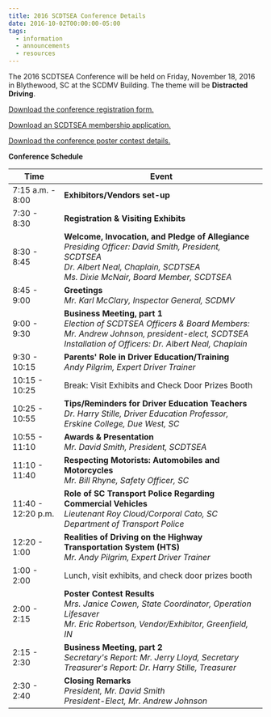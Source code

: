 ```yaml
---
title: 2016 SCDTSEA Conference Details
date: 2016-10-02T00:00:00-05:00
tags:
  - information
  - announcements
  - resources
---
```

The 2016 SCDTSEA Conference will be held on Friday, November 18, 2016 in Blythewood, SC at the SCDMV Building. The theme will be **Distracted Driving**.

[Download the conference registration form.](/static/img/pdf/2016_conference_registration_form.pdf)

[Download an SCDTSEA membership application.](/static/img/pdf/scdtsea_membership_application.pdf)

[Download the conference poster contest details.](/static/img/pdf/2016_conference_poster_contest_details.pdf)

**Conference Schedule**

|Time|Event|
|----|-----|
|7:15 a.m. - 8:00|**Exhibitors/Vendors set-up**|
|7:30 - 8:30|**Registration & Visiting Exhibits**|
|8:30 - 8:45|**Welcome, Invocation, and Pledge of Allegiance**<br>*Presiding Officer: David Smith, President, SCDTSEA*<br>*Dr. Albert Neal, Chaplain, SCDTSEA*<br>*Ms. Dixie McNair, Board Member, SCDTSEA*|
|8:45 - 9:00|**Greetings**<br>*Mr. Karl McClary, Inspector General, SCDMV*|
|9:00 - 9:30|**Business Meeting, part 1**<br>*Election of SCDTSEA Officers & Board Members: Mr. Andrew Johnson, president-elect, SCDTSEA*<br>*Installation of Officers: Dr. Albert Neal, Chaplain*|
|9:30 - 10:15|**Parents' Role in Driver Education/Training**<br>*Andy Pilgrim, Expert Driver Trainer*|
|10:15 - 10:25|Break: Visit Exhibits and Check Door Prizes Booth|
|10:25 - 10:55|**Tips/Reminders for Driver Education Teachers**<br>*Dr. Harry Stille, Driver Education Professor, Erskine College, Due West, SC*|
|10:55 - 11:10|**Awards &amp; Presentation**<br>*Mr. David Smith, President, SCDTSEA*|
|11:10 - 11:40|**Respecting Motorists: Automobiles and Motorcycles**<br>*Mr. Bill Rhyne, Safety Officer, SC*|
|11:40 - 12:20 p.m.|**Role of SC Transport Police Regarding Commercial Vehicles**<br>*Lieutenant Roy Cloud/Corporal Cato, SC Department of Transport Police*|
|12:20 - 1:00|**Realities of Driving on the Highway Transportation System (HTS)**<br>*Mr. Andy Pilgrim, Expert Driver Trainer*|
|1:00 - 2:00|Lunch, visit exhibits, and check door prizes booth|
|2:00 - 2:15|**Poster Contest Results**<br>*Mrs. Janice Cowen, State Coordinator, Operation Lifesaver*<br>*Mr. Eric Robertson, Vendor/Exhibitor, Greenfield, IN*|
|2:15 - 2:30|**Business Meeting, part 2**<br>*Secretary's Report: Mr. Jerry Lloyd, Secretary*<br>*Treasurer's Report: Dr. Harry Stille, Treasurer*|
|2:30 - 2:40|**Closing Remarks**<br>*President, Mr. David Smith*<br>*President-Elect, Mr. Andrew Johnson*|
